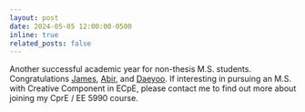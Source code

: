 ```yaml
---
layout: post
date: 2024-05-05 12:00:00-0500
inline: true
related_posts: false
---
```

Another successful academic year for non-thesis M.S. students. Congratulations [James](https://www.linkedin.com/in/james-bonner-798a3564/), [Abir](https://www.linkedin.com/in/abir-mojumder/), and [Daeyoo](https://www.linkedin.com/in/daeyoo-kim/). 
If interesting in pursuing an M.S. with Creative Component in ECpE, please contact me to find out more about joining my CprE / EE 5990 course. 
